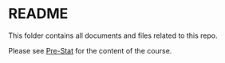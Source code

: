 # README

This folder contains all documents and files related to this repo. 

Please see [Pre-Stat](https://github.com/yiqiao-yin/SML/tree/main/docs) for the content of the course.
